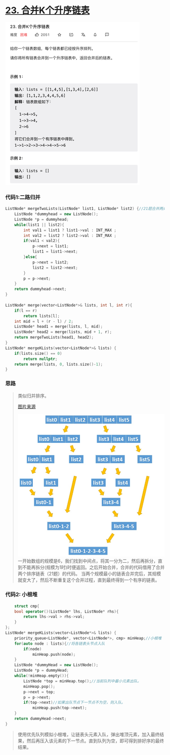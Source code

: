 # [23. 合并K个升序链表](https://leetcode.cn/problems/merge-k-sorted-lists/)

<img src="https://raw.githubusercontent.com/damenshi/myImage/main/img/image-20220714151617179.png" alt="image-20220714151617179" style="zoom:50%;" />

### 代码1:二路归并
```c++
ListNode* mergeTwoLists(ListNode* list1, ListNode* list2) {//21题合并两条链表
    ListNode *dummyhead = new ListNode();
    ListNode *p = dummyhead;
    while(list1 || list2){
        int val1 = list1 ? list1->val : INT_MAX ;
        int val2 = list2 ? list2->val : INT_MAX ;
        if(val1 < val2){
            p->next = list1;
            list1 = list1->next;
        }else{
            p->next = list2;
            list2 = list2->next;
        }
        p = p->next;
    }
    return dummyhead->next;
}

ListNode* merge(vector<ListNode*>& lists, int l, int r){
    if(l == r)
        return lists[l];
    int mid = l + (r - l) / 2;
    ListNode* head1 = merge(lists, l, mid); 
    ListNode* head2 = merge(lists, mid + 1, r);
    return mergeTwoLists(head1, head2);
}
ListNode* mergeKLists(vector<ListNode*>& lists) {
    if(lists.size() == 0)
        return nullptr;
    return merge(lists, 0, lists.size()-1);
}
```
### 思路
> 类似归并排序。
>
> [图片来源](https://leetcode.cn/problems/merge-k-sorted-lists/solution/duo-tu-yan-shi-23-he-bing-kge-pai-xu-lian-biao-by-/)
>
> ![6.jpg](https://raw.githubusercontent.com/damenshi/myImage/main/img/88d261465f1f21288dd23cef2f059297f5d053fc19805458a47ae1b05f3c0703-6.jpg)
> 一开始数组的规模是6，我们找到中间点，将其一分为二，然后再拆分，直到不能再拆分(规模为1时)时便返回。之后开始合并，合并的代码借用了合并两个排序链表（21题）的代码。
当两个规模最小的链表合并完后，其规模就变大了，然后不断重复这个合并过程，直到最终得到一个有序的链表。

### 代码2: 小根堆
```c++
	struct cmp{
    bool operator()(ListNode* lhs, ListNode* rhs){
        return lhs->val > rhs->val;
    }
};
ListNode* mergeKLists(vector<ListNode*>& lists) {
    priority_queue<ListNode*, vector<ListNode*>, cmp> minHeap;//小根堆
    for(auto node : lists){//将各链表头节点入队
        if(node)
            minHeap.push(node);
    }
    ListNode *dummyHead = new ListNode();
    ListNode *p = dummyHead;
    while(!minHeap.empty()){
        ListNode *top = minHeap.top();//当前队列中最小元素出队。
        minHeap.pop();
        p->next = top;
        p = p->next;
        if(top->next)//如果出队节点下一节点不为空，则入队。
            minHeap.push(top->next);
    }
    return dummyHead->next;
}
```

> 使用优先队列模拟小根堆，让链表头元素入队，弹出堆顶元素，加入最终结果，然后再压入该元素的下一节点。直到队列为空，即可得到排好序的最终结果。